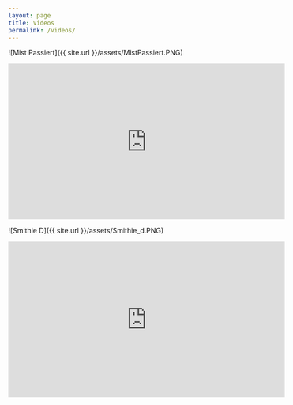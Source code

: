 ```yaml
---
layout: page
title: Videos
permalink: /videos/
---
```


![Mist Passiert]({{ site.url }}/assets/MistPassiert.PNG)

<iframe width="560" height="315" src="https://www.youtube.com/embed/eLs6BMIvXL0" frameborder="0" allowfullscreen></iframe>

![Smithie D]({{ site.url }}/assets/Smithie_d.PNG)

<iframe width="560" height="315" src="https://www.youtube.com/embed/QPRSexnKbw0" frameborder="0" allowfullscreen></iframe>

